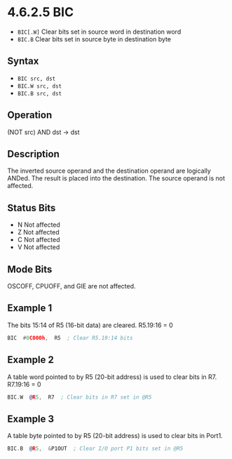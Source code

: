 # 4.6.2.5 BIC

- `BIC[.W]` Clear bits set in source word in destination word
- `BIC.B` Clear bits set in source byte in destination byte

## Syntax

- `BIC src, dst`
- `BIC.W src, dst`
- `BIC.B src, dst`

## Operation

(NOT src) AND dst → dst

## Description

The inverted source operand and the destination operand are logically ANDed. The result is placed into the
destination. The source operand is not affected.

## Status Bits

- N Not affected
- Z Not affected
- C Not affected
- V Not affected

## Mode Bits

OSCOFF, CPUOFF, and GIE are not affected.

## Example 1

The bits 15:14 of R5 (16-bit data) are cleared. R5.19:16 = 0

```asm
BIC  #0C000h,  R5  ; Clear R5.19:14 bits
```

## Example 2

A table word pointed to by R5 (20-bit address) is used to clear bits in R7. R7.19:16 = 0

```asm
BIC.W  @R5,  R7  ; Clear bits in R7 set in @R5
```

## Example 3

A table byte pointed to by R5 (20-bit address) is used to clear bits in Port1.

```asm
BIC.B  @R5,  &P1OUT  ; Clear I/O port P1 bits set in @R5
```

